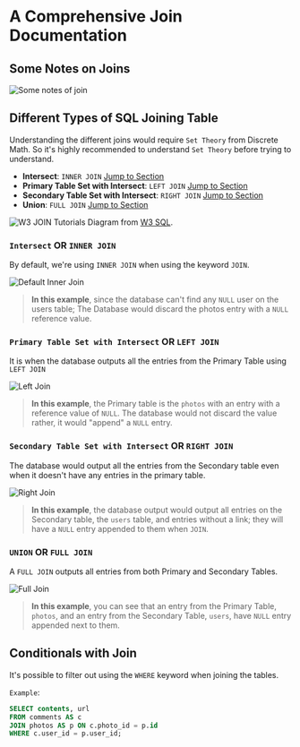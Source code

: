 # A Comprehensive Join Documentation

## Some Notes on Joins

![Some notes of join](images/notes_on_joins.png)

## Different Types of SQL Joining Table

Understanding the different joins would require `Set Theory` from Discrete Math. So it's highly recommended to understand `Set Theory` before trying to understand.

- **Intersect**: `INNER JOIN` [Jump to Section](#intersect-or-inner-join)
- **Primary Table Set with Intersect**: `LEFT JOIN` [Jump to Section](#primary-table-set-with-intersect-or-left-join)
- **Secondary Table Set with Intersect**: `RIGHT JOIN` [Jump to Section](#secondary-table-set-with-intersect-or-right-join)
- **Union**: `FULL JOIN` [Jump to Section](#union-or-full-join)

![W3 JOIN Tutorials](images/set_theory_join.png)
Diagram from [W3 SQL](https://www.w3schools.com/sql/sql_join.asp).

### `Intersect` OR `INNER JOIN`

By default, we're using `INNER JOIN` when using the keyword `JOIN`.

![Default Inner Join](images/Default_Join.png)
> **In this example**, since the database can't find any `NULL` user on the users table; The Database would discard the photos entry with a `NULL` reference value.

### `Primary Table Set with Intersect` OR `LEFT JOIN`

It is when the database outputs all the entries from the Primary Table using `LEFT JOIN`

![Left Join](images/Left_Join.png)
> **In this example**, the Primary table is the `photos` with an entry with a reference value of `NULL`. The database would not discard the value rather, it would "append" a `NULL` entry.

### `Secondary Table Set with Intersect` OR `RIGHT JOIN`

The database would output all the entries from the Secondary table even when it doesn't have any entries in the primary table.

![Right Join](images/Right_Join.png)
> **In this example**, the database output would output all entries on the Secondary table, the `users` table, and entries without a link; they will have a `NULL` entry appended to them when `JOIN`.

### `UNION` OR `FULL JOIN`

A `FULL JOIN` outputs all entries from both Primary and Secondary Tables.

![Full Join](images/Full_Join.png)
> **In this example**, you can see that an entry from the Primary Table, `photos`, and an entry from the Secondary Table, `users`, have `NULL` entry appended next to them.

## Conditionals with Join

It's possible to filter out using the `WHERE` keyword when joining the tables.

`Example`:

```SQL
SELECT contents, url
FROM comments AS c
JOIN photos AS p ON c.photo_id = p.id
WHERE c.user_id = p.user_id;
```
